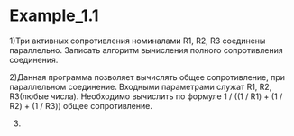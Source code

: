 # Example_1.1
1)Три активных сопротивления номиналами R1, R2, R3 соединены параллельно. 
Записать алгоритм вычисления полного сопротивления соединения.

2)Данная программа позволяет вычислять общее сопротивление, при параллельном соединение.
Входными параметрами служат R1, R2, R3(любые числа). Необходимо вычислить по формуле
1 / ((1 / R1) + (1 / R2) + (1 / R3)) общее сопротивление.

3)
